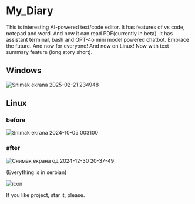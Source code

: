 # My_Diary
This is interesting AI-powered text/code editor. It has features of vs code, notepad and word. And now it can read PDF(currently in beta). It has assistant terminal, bash and GPT-4o mini model powered chatbot. Embrace the future. And now for everyone! And now on Linux! Now with text summary feature (long story short).

## Windows

![Snimak ekrana 2025-02-21 234948](https://github.com/user-attachments/assets/c64aad9d-96ef-491c-b013-3e1c64a1db71)

## Linux

### before

![Snimak ekrana 2024-10-05 003100](https://github.com/user-attachments/assets/83980d5e-ce8d-4fd4-807c-5807d6432cde)

### after

![Снимак екрана од 2024-12-30 20-37-49](https://github.com/user-attachments/assets/3688215b-8795-4c99-98a5-a06c8a3ae44e)

(Everything is in serbian)

![icon](https://github.com/Anonymous6598/My_Diary/assets/121385046/9d438e37-8822-4608-8458-df8b9f93b4bd)

If you like project, star it, please.
